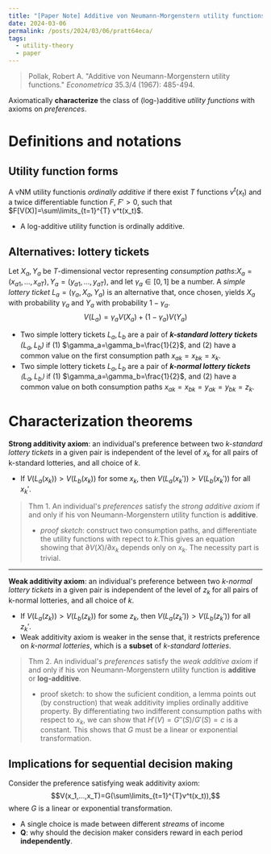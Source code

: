 ```yaml
---
title: "[Paper Note] Additive von Neumann-Morgenstern utility functions"
date: 2024-03-06
permalink: /posts/2024/03/06/pratt64eca/
tags:
  - utility-theory
  - paper
---
```

> Pollak, Robert A. "Additive von Neumann-Morgenstern utility functions." _Econometrica_ 35.3/4 (1967): 485-494.

Axiomatically **characterize** the class of (log-)additive *utility functions* with axioms on *preferences*.
# Definitions and notations
## Utility function forms
A vNM utility functionis *ordinally* *additive* if there exist $T$ functions $v^t(x_t)$ and a twice differentiable function $F$, $F'>0$, such that $F[V(X)]=\sum\limits_{t=1}^{T} v^t(x_t)$.
- A log-additive utility function is ordinally additive.
## Alternatives: lottery tickets
Let $X_a,Y_a$ be $T$-dimensional vector representing *consumption paths*:$X_a=(x_{a1},...,x_{aT}), Y_a=(y_{a1},...,y_{aT})$, and let $\gamma_a\in[0,1]$ be a number. 
A *simple lottery ticket* $L_a=(\gamma_a,X_a,Y_a)$ is an alternative that, once chosen, yields $X_a$ with probability $\gamma_a$ and $Y_a$ with probability $1-\gamma_a$.
$$V(L_{a}) = \gamma_{a} V(X_{a}) + (1-\gamma_{a}) V(Y_a)$$
- Two simple lottery tickets $L_a,L_b$ are a pair of ***k-standard lottery tickets** $(L_a,L_b)$* if (1) $\gamma_a=\gamma_b=\frac{1}{2}$, and (2) have a common value on the first consumption path $x_{ak}=x_{bk}=x_k$.
- Two simple lottery tickets $L_a,L_b$ are a pair of ***k-normal lottery tickets** $\langle L_a,L_b\rangle$* if (1) $\gamma_a=\gamma_b=\frac{1}{2}$, and (2) have a common value on both consumption paths $x_{ak}=x_{bk}=y_{ak}=y_{bk}=z_k$.
# Characterization theorems
**Strong additivity axiom**: an individual's preference between two *k-standard lottery tickets* in a given pair is independent of the level of $x_k$ for all pairs of k-standard lotteries, and all choice of $k$.
- If $V(L_a(x_k))>V(L_b(x_k))$ for some $x_k$, then $V(L_a(x_k'))>V(L_b(x_k'))$ for all $x_k'$.

> Thm 1. An individual's *preferences* satisfy the *strong additive axiom* if and only if his von Neumann-Morgenstern utility function is **additive**.
> - *proof sketch*: construct two consumption paths, and differentiate the utility functions with repect to $k$.This gives an equation showing that $\partial V(X) / \partial x_k$ depends only on $x_k$. The necessity part is trivial.

---

**Weak additivity axiom**: an individual's preference between two *k-normal lottery tickets* in a given pair is independent of the level of $z_k$ for all pairs of k-normal lotteries, and all choice of $k$.
- If $V(L_a(z_k))>V(L_b(z_k))$ for some $z_k$, then $V(L_a(z_k'))>V(L_b(z_k'))$ for all $z_k'$.
- Weak additivity axiom is weaker in the sense that, it restricts preference on *k-normal lotteries*, which is a **subset** of *k-standard lotteries*.

> Thm 2. An individual's *preferences* satisfy the *weak additive axiom* if and only if his von Neumann-Morgenstern utility function is **additive** or **log-additive**.
> - proof sketch: to show the suficient condition, a lemma points out (by construction) that weak additivity implies ordinally additive property. By differentiating two indifferent consumption paths with respect to $x_k$, we can show that $H'(V)=G''(S)/G'(S)=c$ is a constant. This shows that $G$ must be a linear or exponential transformation.
## Implications for sequential decision making
Consider the preference satisfying weak additivity axiom:
$$V(x_1,...,x_T)=G(\sum\limits_{t=1}^{T}v^t(x_t)),$$
where $G$ is a linear or exponential transformation. 
- A single choice is made between different *streams* of income
- **Q**: why should the decision maker considers reward in each period **independently**.

